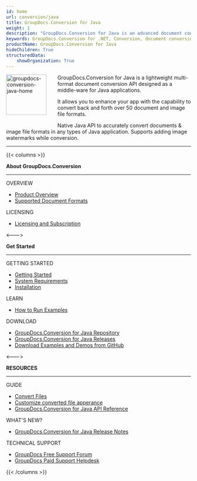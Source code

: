 ```yaml
---
id: home
url: conversion/java
title: GroupDocs.Conversion for Java
weight: 1
description: "GroupDocs.Conversion for Java is an advanced document conversion API developed to convert files of different formats from within Java applications."
keywords: GroupDocs.Conversion for .NET, Conversion, document conversion, convert files, Java
productName: GroupDocs.Conversion for Java
hideChildren: True
structuredData:
    showOrganization: True
---
```

<img src="/conversion/java/images/home.png" alt="groupdocs-conversion-java-home" align="left" style="width:110px; margin: 0 30px 30px 0"/>

GroupDocs.Conversion for Java is a lightweight multi-format document conversion API designed as a middle-ware for Java applications.  

It allows you to enhance your app with the capability to convert back and forth over 50 document and image file formats.  

Native Java API to accurately convert documents & image file formats in any types of Java application. Supports adding image watermarks while conversion.

------
{{< columns >}}
<p><b>About GroupDocs.Conversion</b></p>
<hr><p>OVERVIEW</p></hr>
<ul>
	<li><a href='{{< ref "product-overview" >}}'>Product Overview</a></li>
	<li><a href='{{< ref "conversion/java/getting-started/supported-document-formats.md" >}}'>Supported Document Formats</a></li>
</ul>
<p>LICENSING</p>
<ul>
	<li><a href='{{< ref "conversion/java/getting-started/licensing-and-subscription.md" >}}'>Licensing and Subscription</a></li>
</ul>
<--->
<p><b>Get Started</b></p>
<hr><p>GETTING STARTED</p></hr>
<ul>
	<li><a href='{{< ref "conversion/java/getting-started" >}}'>Getting Started</a></li>
	<li><a href='{{< ref "conversion/java/getting-started/system-requirements.md" >}}'>System Requirements</a></li>
	<li><a href='{{< ref "conversion/java/getting-started/installation.md" >}}'>Installation</a></li>
</ul>
<p>LEARN</p>
<ul>
	<li><a href='{{< ref "conversion/java/getting-started/how-to-run.md" >}}'>How to Run Examples</a></li>
</ul>
<p>DOWNLOAD</p>
<ul>
	<li><a href="https://releases.groupdocs.com/java/repo/com/groupdocs/groupdocs-conversion/">GroupDocs.Conversion for Java Repository</a></li>
	</li><li><a href="https://releases.groupdocs.com/conversion/java/">GroupDocs.Conversion for Java Releases</a></li>
	<li><a href="https://github.com/groupdocs-conversion/GroupDocs.Conversion-for-Java">Download Examples and Demos from GitHub</a></li>
</ul>
<--->
<p><b>RESOURCES</b></p>
<hr><p>GUIDE</p></hr>
<ul>
	<li><a href='{{< ref "conversion/java/developer-guide/basic-usage/convert-document" >}}'>Convert Files</a></li>
	<li><a href='{{< ref "conversion/java/developer-guide/advanced-usage/converting/conversion-options-by-document-family" >}}'>Customize converted file apperance</a></li>
	<li><a href="https://reference.groupdocs.com/conversion/java">GroupDocs.Conversion for Java API Reference</a></li>
</ul>
<p>WHAT'S NEW?</p>
<ul>
	<li><a href='{{< ref "conversion/java/release-notes" >}}'>GroupDocs.Conversion for Java Release Notes</a></li>
</ul>
<p>TECHNICAL SUPPORT</p>
<ul>
	<li><a href="https://forum.groupdocs.com/">GroupDocs Free Support Forum</a></li>
	<li><a href="https://helpdesk.groupdocs.com/">GroupDocs Paid Support Helpdesk</a></li>
</ul>
{{< /columns >}}
